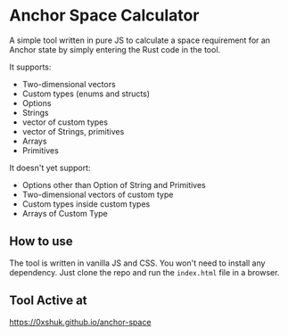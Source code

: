 # Anchor Space Calculator

A simple tool written in pure JS to calculate a space requirement for an Anchor state by simply entering the Rust
code in the tool. 

It supports: 
- Two-dimensional vectors
- Custom types (enums and structs)
- Options
- Strings
- vector of custom types
- vector of Strings, primitives
- Arrays
- Primitives

It doesn't yet support:
- Options other than Option of String and Primitives
- Two-dimensional vectors of custom type
- Custom types inside custom types
- Arrays of Custom Type

## How to use

The tool is written in vanilla JS and CSS. You won't need to install any dependency. Just clone the repo and run the 
`index.html` file in a browser.

## Tool Active at

https://0xshuk.github.io/anchor-space

